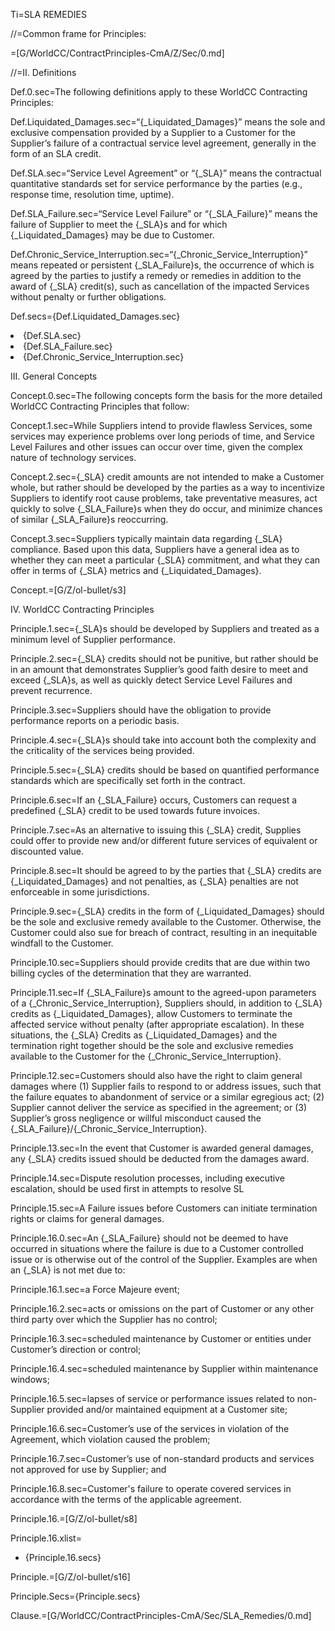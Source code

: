 Ti=SLA REMEDIES

//=Common frame for Principles:

=[G/WorldCC/ContractPrinciples-CmA/Z/Sec/0.md]

//=II. Definitions

Def.0.sec=The following definitions apply to these WorldCC Contracting Principles:

Def.Liquidated_Damages.sec=“{_Liquidated_Damages}” means the sole and exclusive compensation provided by a Supplier to a Customer for the Supplier’s failure of a contractual service level agreement, generally in the form of an SLA credit.

Def.SLA.sec=“Service Level Agreement” or “{_SLA}” means the contractual quantitative standards set for service performance by the parties (e.g., response time, resolution time, uptime).

Def.SLA_Failure.sec=“Service Level Failure” or “{_SLA_Failure}” means the failure of Supplier to meet the {_SLA}s and for which {_Liquidated_Damages} may be due to Customer.

Def.Chronic_Service_Interruption.sec=“{_Chronic_Service_Interruption}” means repeated or persistent {_SLA_Failure}s, the occurrence of which is agreed by the parties to justify a remedy or remedies in addition to the award of {_SLA} credit(s), such as cancellation of the impacted Services without penalty or further obligations.

Def.secs={Def.Liquidated_Damages.sec}<li>{Def.SLA.sec}<li>{Def.SLA_Failure.sec}<li>{Def.Chronic_Service_Interruption.sec}

III. General Concepts

Concept.0.sec=The following concepts form the basis for the more detailed WorldCC Contracting Principles that follow:

Concept.1.sec=While Suppliers intend to provide flawless Services, some services may experience problems over long periods of time, and Service Level Failures and other issues can occur over time, given the complex nature of technology services.

Concept.2.sec={_SLA} credit amounts are not intended to make a Customer whole, but rather should be developed by the parties as a way to incentivize Suppliers to identify root cause problems, take preventative measures, act quickly to solve {_SLA_Failure}s when they do occur, and minimize chances of similar {_SLA_Failure}s reoccurring.

Concept.3.sec=Suppliers typically maintain data regarding {_SLA} compliance. Based upon this data, Suppliers have a general idea as to whether they can meet a particular {_SLA} commitment, and what they can offer in terms of {_SLA} metrics and {_Liquidated_Damages}.

Concept.=[G/Z/ol-bullet/s3]

IV. WorldCC Contracting Principles

Principle.1.sec={_SLA}s should be developed by Suppliers and treated as a minimum level of Supplier performance.

Principle.2.sec={_SLA} credits should not be punitive, but rather should be in an amount that demonstrates Supplier’s good faith desire to meet and exceed {_SLA}s, as well as quickly detect Service Level Failures and prevent recurrence.

Principle.3.sec=Suppliers should have the obligation to provide performance reports on a periodic basis.

Principle.4.sec={_SLA}s should take into account both the complexity and the criticality of the services being provided.

Principle.5.sec={_SLA} credits should be based on quantified performance standards which are specifically set forth in the contract.

Principle.6.sec=If an {_SLA_Failure} occurs, Customers can request a predefined {_SLA} credit to be used towards future invoices.

Principle.7.sec=As an alternative to issuing this {_SLA} credit, Supplies could offer to provide new and/or different future services of equivalent or discounted value.

Principle.8.sec=It should be agreed to by the parties that {_SLA} credits are {_Liquidated_Damages} and not penalties, as {_SLA} penalties are not enforceable in some jurisdictions.

Principle.9.sec={_SLA} credits in the form of {_Liquidated_Damages} should be the sole and exclusive remedy available to the Customer. Otherwise, the Customer could also sue for breach of contract, resulting in an inequitable windfall to the Customer.

Principle.10.sec=Suppliers should provide credits that are due within two billing cycles of the determination that they are warranted.

Principle.11.sec=If {_SLA_Failure}s amount to the agreed-upon parameters of a {_Chronic_Service_Interruption}, Suppliers should, in addition to {_SLA} credits as {_Liquidated_Damages}, allow Customers to terminate the affected service without penalty (after appropriate escalation). In these situations, the {_SLA} Credits as {_Liquidated_Damages} and the termination right together should be the sole and exclusive remedies available to the Customer for the {_Chronic_Service_Interruption}.

Principle.12.sec=Customers should also have the right to claim general damages where (1) Supplier fails to respond to or address issues, such that the failure equates to abandonment of service or a similar egregious act; (2) Supplier cannot deliver the service as specified in the agreement; or (3) Supplier’s gross negligence or willful misconduct caused the {_SLA_Failure}/{_Chronic_Service_Interruption}.

Principle.13.sec=In the event that Customer is awarded general damages, any {_SLA} credits issued should be deducted from the damages award.

Principle.14.sec=Dispute resolution processes, including executive escalation, should be used first in attempts to resolve SL

Principle.15.sec=A Failure issues before Customers can initiate termination rights or claims for general damages.

Principle.16.0.sec=An {_SLA_Failure} should not be deemed to have occurred in situations where the failure is due to a Customer controlled issue or is otherwise out of the control of the Supplier. Examples are when an {_SLA} is not met due to:

Principle.16.1.sec=a Force Majeure event;

Principle.16.2.sec=acts or omissions on the part of Customer or any other third party over which the Supplier has no control;

Principle.16.3.sec=scheduled maintenance by Customer or entities under Customer’s direction or control;

Principle.16.4.sec=scheduled maintenance by Supplier within maintenance windows;

Principle.16.5.sec=lapses of service or performance issues related to non-Supplier provided and/or maintained equipment at a Customer site;

Principle.16.6.sec=Customer’s use of the services in violation of the Agreement, which violation caused the problem;

Principle.16.7.sec=Customer’s use of non-standard products and services not approved for use by Supplier; and

Principle.16.8.sec=Customer's failure to operate covered services in accordance with the terms of the applicable agreement.

Principle.16.=[G/Z/ol-bullet/s8]

Principle.16.xlist=<ul class="secs-and"><li>{Principle.16.secs}</ul>

Principle.=[G/Z/ol-bullet/s16]

Principle.Secs={Principle.secs}

Clause.=[G/WorldCC/ContractPrinciples-CmA/Sec/SLA_Remedies/0.md]